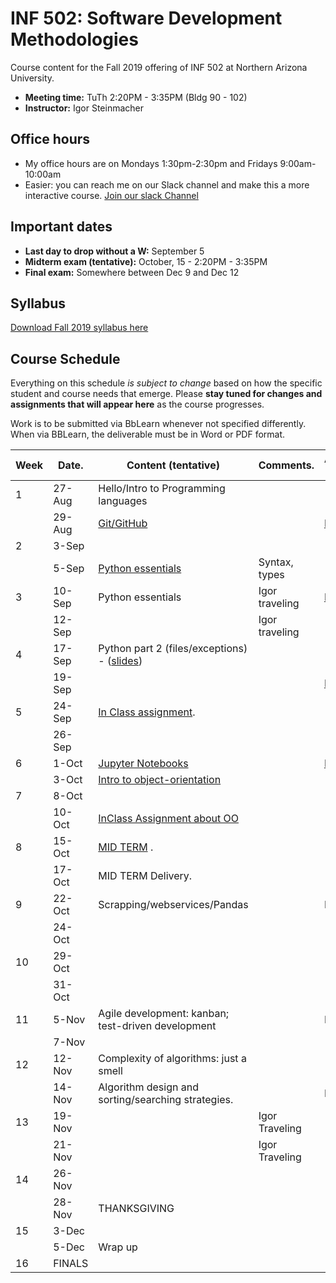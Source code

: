 # INF 502: Software Development Methodologies

Course content for the Fall 2019 offering of INF 502 at Northern Arizona University.

* **Meeting time:** TuTh 2:20PM - 3:35PM (Bldg 90 - 102)
* **Instructor:** Igor Steinmacher

## Office hours
* My office hours are on Mondays 1:30pm-2:30pm and Fridays 9:00am-10:00am
* Easier: you can reach me on our Slack channel and make this a more interactive course. [Join our slack Channel](https://join.slack.com/t/inf502-fall2019/shared_invite/enQtNzI1NDAyMDY2NzY5LWY2MDZkMDUxODlkMGY2NzdhMWMwZjkzMGFiOTU3MDY5YWI0ZDBjOWU2ZGJlMTY4ZDQwZmRiZWQ4YWNkMTUyNDY)

## Important dates

* **Last day to drop without a W:** September 5
* **Midterm exam (tentative):** October, 15 - 2:20PM - 3:35PM
* **Final exam:** Somewhere between Dec 9 and Dec 12

## Syllabus

[Download Fall 2019 syllabus here](documents/INF502_Syllabus_Steinmacher.pdf)

## Course Schedule
Everything on this schedule *is subject to change* based on how the specific student and course needs that emerge. Please **stay tuned for changes and assignments that will appear here** as the course progresses.

Work is to be submitted via BbLearn whenever not specified differently. When via BBLearn, the deliverable must be in Word or PDF format.

|Week|Date.   | Content (tentative)                                   | Comments.      | Assignments out          | Deadline |
|----|--------|-------------------------------------------------------|----------------|--------------------------|----------|
| 1  | 27-Aug | Hello/Intro to Programming languages                  |                |                          |          |
|    | 29-Aug | [Git/GitHub](slides/lectureGit.pdf)                   |                | [HW1](assignments/01_git.md)|.      |
| 2  | 3-Sep  |                                                       |                |                          |          |
|    | 5-Sep  |[Python essentials](slides/Python_ready_set_go.pdf)    | Syntax, types  |                          |          |
| 3  | 10-Sep | Python essentials                            | Igor traveling | [PA1](assignments/pa01.md), [HW2](assignments/02_basicPython.md) |  HW1          |
|    | 12-Sep |                                                       | Igor traveling |                          |          |
| 4  | 17-Sep | Python part 2 (files/exceptions) - ([slides](slides/Python_class2.pdf))| |                        |          |
|    | 19-Sep |                                                       |                | [HW3](assignments/03_dictionary_list.md)                      | HW2        |
| 5  | 24-Sep | [In Class assignment](assignments/inClassSept24.md).  |                |                          |          |
|    | 26-Sep |                                                       |                |                          | HW3      |
| 6  | 1-Oct  | [Jupyter Notebooks](slides/Jupyter.md)                |                |[HW4](assignments/04_jupyter.md)|    |
|    | 3-Oct  | [Intro to object-orientation](notebooks/ObjectOrientation.ipynb) |     |                          |          |
| 7  | 8-Oct  |                                                       |                |                          | HW4      |
|    | 10-Oct | [InClass Assignment about OO](assignments/inClassOct10.md) |           |                          | PA1      |
| 8  | 15-Oct | [MID TERM](notebooks/midterm.ipynb) .                 |                |                          |          |
|    | 17-Oct | MID TERM Delivery.                                    |                |                          |          |
| 9  | 22-Oct | Scrapping/webservices/Pandas                          |                | HW6, PA2                 |          |
|    | 24-Oct |                                                       |                |                          |          |
| 10 | 29-Oct |                                                       |                |                          | HW6      |
|    | 31-Oct |                                                       |                |                          |          |
| 11 | 5-Nov  | Agile development: kanban; test-driven development    |                | HW7                      |          |
|    | 7-Nov  |                                                       |                |                          |          |
| 12 | 12-Nov | Complexity of algorithms: just a smell                |                |                          |  HW7     |
|    | 14-Nov | Algorithm design and sorting/searching strategies.    |                |  HW8                     |          |
| 13 | 19-Nov |                                                       | Igor Traveling |                          |          |
|    | 21-Nov |                                                       | Igor Traveling |                          |          |
| 14 | 26-Nov |                                                       |                |                          | HW8      |
|    | 28-Nov | THANKSGIVING                                          |                |                          |          |
| 15 | 3-Dec  |                                                       |                |                          | PA2      |
|    | 5-Dec  | Wrap up                                               |                |                          |          |
| 16 | FINALS |                                                       |                |                          |          |
